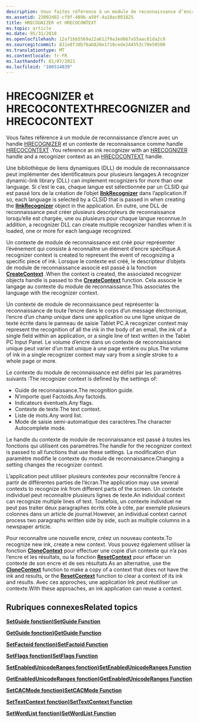 ```yaml
---
description: Vous faites référence à un module de reconnaissance d’encre avec un handle HRECOGNIZER et un contexte de reconnaissance comme handle HRECOCONTEXT. Une bibliothèque de liens dynamiques (DLL) de module de reconnaissance peut implémenter des identificateurs pour plusieurs langages.
ms.assetid: 23002d02-cf8f-489b-a50f-4a18ac091825
title: HRECOGNIZER et HRECOCONTEXT
ms.topic: article
ms.date: 05/31/2018
ms.openlocfilehash: 12af1bb5569a22a612f0a3ed667a55aac81da2c9
ms.sourcegitcommit: 831e8f3db78ab820e1710cede244553c70e50500
ms.translationtype: MT
ms.contentlocale: fr-FR
ms.lasthandoff: 01/07/2021
ms.locfileid: "106514839"
---
```

# <a name="hrecognizer-and-hrecocontext"></a><span data-ttu-id="21de8-103">HRECOGNIZER et HRECOCONTEXT</span><span class="sxs-lookup"><span data-stu-id="21de8-103">HRECOGNIZER and HRECOCONTEXT</span></span>

<span data-ttu-id="21de8-104">Vous faites référence à un module de reconnaissance d’encre avec un handle [HRECOGNIZER](hrecognizer-handle.md) et un contexte de reconnaissance comme handle [HRECOCONTEXT](hrecocontext-handle.md) .</span><span class="sxs-lookup"><span data-stu-id="21de8-104">You reference an ink recognizer with an [HRECOGNIZER](hrecognizer-handle.md) handle and a recognizer context as an [HRECOCONTEXT](hrecocontext-handle.md) handle.</span></span>

<span data-ttu-id="21de8-105">Une bibliothèque de liens dynamiques (DLL) de module de reconnaissance peut implémenter des identificateurs pour plusieurs langages.</span><span class="sxs-lookup"><span data-stu-id="21de8-105">A recognizer dynamic-link library (DLL) can implement recognizers for more than one language.</span></span> <span data-ttu-id="21de8-106">Si c’est le cas, chaque langue est sélectionnée par un CLSID qui est passé lors de la création de l’objet [**IInkRecognizer**](/windows/desktop/api/msinkaut/nn-msinkaut-iinkrecognizer) dans l’application.</span><span class="sxs-lookup"><span data-stu-id="21de8-106">If so, each language is selected by a CLSID that is passed in when creating the [**IInkRecognizer**](/windows/desktop/api/msinkaut/nn-msinkaut-iinkrecognizer) object in the application.</span></span> <span data-ttu-id="21de8-107">En outre, une DLL de reconnaissance peut créer plusieurs descripteurs de reconnaissance lorsqu’elle est chargée, une ou plusieurs pour chaque langue reconnue.</span><span class="sxs-lookup"><span data-stu-id="21de8-107">In addition, a recognizer DLL can create multiple recognizer handles when it is loaded, one or more for each language recognized.</span></span>

<span data-ttu-id="21de8-108">Un contexte de module de reconnaissance est créé pour représenter l’événement qui consiste à reconnaître un élément d’encre spécifique.</span><span class="sxs-lookup"><span data-stu-id="21de8-108">A recognizer context is created to represent the event of recognizing a specific piece of ink.</span></span> <span data-ttu-id="21de8-109">Lorsque le contexte est créé, le descripteur d’objets de module de reconnaissance associé est passé à la fonction [**CreateContext**](/windows/desktop/api/recapis/nf-recapis-createcontext) .</span><span class="sxs-lookup"><span data-stu-id="21de8-109">When the context is created, the associated recognizer objects handle is passed to the [**CreateContext**](/windows/desktop/api/recapis/nf-recapis-createcontext) function.</span></span> <span data-ttu-id="21de8-110">Cela associe le langage au contexte du module de reconnaissance.</span><span class="sxs-lookup"><span data-stu-id="21de8-110">This associates the language with the recognizer context.</span></span>

<span data-ttu-id="21de8-111">Un contexte de module de reconnaissance peut représenter la reconnaissance de toute l’encre dans le corps d’un message électronique, l’encre d’un champ unique dans une application ou une ligne unique de texte écrite dans le panneau de saisie Tablet PC.</span><span class="sxs-lookup"><span data-stu-id="21de8-111">A recognizer context may represent the recognition of all the ink in the body of an email, the ink of a single field within an application, or a single line of text written in the Tablet PC Input Panel.</span></span> <span data-ttu-id="21de8-112">Le volume d’encre dans un contexte de reconnaissance unique peut varier d’un trait unique à une page entière ou plus.</span><span class="sxs-lookup"><span data-stu-id="21de8-112">The volume of ink in a single recognizer context may vary from a single stroke to a whole page or more.</span></span>

<span data-ttu-id="21de8-113">Le contexte du module de reconnaissance est défini par les paramètres suivants :</span><span class="sxs-lookup"><span data-stu-id="21de8-113">The recognizer context is defined by the settings of:</span></span>

-   <span data-ttu-id="21de8-114">Guide de reconnaissance.</span><span class="sxs-lookup"><span data-stu-id="21de8-114">The recognition guide.</span></span>
-   <span data-ttu-id="21de8-115">N’importe quel Factoids.</span><span class="sxs-lookup"><span data-stu-id="21de8-115">Any factoids.</span></span>
-   <span data-ttu-id="21de8-116">Indicateurs éventuels.</span><span class="sxs-lookup"><span data-stu-id="21de8-116">Any flags.</span></span>
-   <span data-ttu-id="21de8-117">Contexte de texte.</span><span class="sxs-lookup"><span data-stu-id="21de8-117">The text context.</span></span>
-   <span data-ttu-id="21de8-118">Liste de mots.</span><span class="sxs-lookup"><span data-stu-id="21de8-118">Any word list.</span></span>
-   <span data-ttu-id="21de8-119">Mode de saisie semi-automatique des caractères.</span><span class="sxs-lookup"><span data-stu-id="21de8-119">The character Autocomplete mode.</span></span>

<span data-ttu-id="21de8-120">Le handle du contexte de module de reconnaissance est passé à toutes les fonctions qui utilisent ces paramètres.</span><span class="sxs-lookup"><span data-stu-id="21de8-120">The handle for the recognizer context is passed to all functions that use these settings.</span></span> <span data-ttu-id="21de8-121">La modification d’un paramètre modifie le contexte du module de reconnaissance.</span><span class="sxs-lookup"><span data-stu-id="21de8-121">Changing a setting changes the recognizer context.</span></span>

<span data-ttu-id="21de8-122">L’application peut utiliser plusieurs contextes pour reconnaître l’encre à partir de différentes parties de l’écran.</span><span class="sxs-lookup"><span data-stu-id="21de8-122">The application may use several contexts to recognize ink from different parts of the screen.</span></span> <span data-ttu-id="21de8-123">Un contexte individuel peut reconnaître plusieurs lignes de texte.</span><span class="sxs-lookup"><span data-stu-id="21de8-123">An individual context can recognize multiple lines of text.</span></span> <span data-ttu-id="21de8-124">Toutefois, un contexte individuel ne peut pas traiter deux paragraphes écrits côte à côte, par exemple plusieurs colonnes dans un article de journal.</span><span class="sxs-lookup"><span data-stu-id="21de8-124">However, an individual context cannot process two paragraphs written side by side, such as multiple columns in a newspaper article.</span></span>

<span data-ttu-id="21de8-125">Pour reconnaître une nouvelle encre, créez un nouveau contexte.</span><span class="sxs-lookup"><span data-stu-id="21de8-125">To recognize new ink, create a new context.</span></span> <span data-ttu-id="21de8-126">Vous pouvez également utiliser la fonction [**CloneContext**](/windows/desktop/api/recapis/nf-recapis-clonecontext) pour effectuer une copie d’un contexte qui n’a pas l’encre et les résultats, ou la fonction [**ResetContext**](/windows/desktop/api/recapis/nf-recapis-resetcontext) pour effacer un contexte de son encre et de ses résultats.</span><span class="sxs-lookup"><span data-stu-id="21de8-126">As an alternative, use the [**CloneContext**](/windows/desktop/api/recapis/nf-recapis-clonecontext) function to make a copy of a context that does not have the ink and results, or the [**ResetContext**](/windows/desktop/api/recapis/nf-recapis-resetcontext) function to clear a context of its ink and results.</span></span> <span data-ttu-id="21de8-127">Avec ces approches, une application Ink peut réutiliser un contexte.</span><span class="sxs-lookup"><span data-stu-id="21de8-127">With these approaches, an ink application can reuse a context.</span></span>

## <a name="related-topics"></a><span data-ttu-id="21de8-128">Rubriques connexes</span><span class="sxs-lookup"><span data-stu-id="21de8-128">Related topics</span></span>

<dl> <dt>

[<span data-ttu-id="21de8-129">**SetGuide fonction)**</span><span class="sxs-lookup"><span data-stu-id="21de8-129">**SetGuide Function**</span></span>](/windows/desktop/api/recapis/nf-recapis-setguide)
</dt> <dt>

[<span data-ttu-id="21de8-130">**GetGuide fonction)**</span><span class="sxs-lookup"><span data-stu-id="21de8-130">**GetGuide Function**</span></span>](/windows/desktop/api/recapis/nf-recapis-getguide)
</dt> <dt>

[<span data-ttu-id="21de8-131">**SetFactoid fonction)**</span><span class="sxs-lookup"><span data-stu-id="21de8-131">**SetFactoid Function**</span></span>](/windows/desktop/api/recapis/nf-recapis-setfactoid)
</dt> <dt>

[<span data-ttu-id="21de8-132">**SetFlags fonction)**</span><span class="sxs-lookup"><span data-stu-id="21de8-132">**SetFlags Function**</span></span>](/windows/desktop/api/recapis/nf-recapis-setflags)
</dt> <dt>

[<span data-ttu-id="21de8-133">**SetEnabledUnicodeRanges fonction)**</span><span class="sxs-lookup"><span data-stu-id="21de8-133">**SetEnabledUnicodeRanges Function**</span></span>](/windows/desktop/api/recapis/nf-recapis-setenabledunicoderanges)
</dt> <dt>

[<span data-ttu-id="21de8-134">**GetEnabledUnicodeRanges fonction)**</span><span class="sxs-lookup"><span data-stu-id="21de8-134">**GetEnabledUnicodeRanges Function**</span></span>](/windows/desktop/api/recapis/nf-recapis-getenabledunicoderanges)
</dt> <dt>

[<span data-ttu-id="21de8-135">**SetCACMode fonction)**</span><span class="sxs-lookup"><span data-stu-id="21de8-135">**SetCACMode Function**</span></span>](/windows/desktop/api/recapis/nf-recapis-setcacmode)
</dt> <dt>

[<span data-ttu-id="21de8-136">**SetTextContext fonction)**</span><span class="sxs-lookup"><span data-stu-id="21de8-136">**SetTextContext Function**</span></span>](/windows/desktop/api/recapis/nf-recapis-settextcontext)
</dt> <dt>

[<span data-ttu-id="21de8-137">**SetWordList fonction)**</span><span class="sxs-lookup"><span data-stu-id="21de8-137">**SetWordList Function**</span></span>](/windows/desktop/api/recapis/nf-recapis-setwordlist)
</dt> </dl>

 

 



